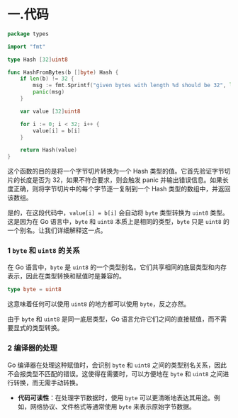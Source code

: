 # 一.代码

```go
package types

import "fmt"

type Hash [32]uint8

func HashFromBytes(b []byte) Hash {
	if len(b) != 32 {
		msg := fmt.Sprintf("given bytes with length %d should be 32", len(b))
		panic(msg)
	}

	var value [32]uint8

	for i := 0; i < 32; i++ {
		value[i] = b[i]
	}

	return Hash(value)
}
```

这个函数的目的是将一个字节切片转换为一个 Hash 类型的值。它首先验证字节切片的长度是否为 32，如果不符合要求，则会触发 panic 并输出错误信息。如果长度正确，则将字节切片中的每个字节逐一复制到一个 Hash 类型的数组中，并返回该数组。

是的，在这段代码中，`value[i] = b[i]` 会自动将 `byte` 类型转换为 `uint8` 类型。这是因为在 Go 语言中，`byte` 和 `uint8` 本质上是相同的类型，`byte` 只是 `uint8` 的一个别名。让我们详细解释这一点。

### 1 **`byte` 和 `uint8` 的关系**

在 Go 语言中，`byte` 是 `uint8` 的一个类型别名。它们共享相同的底层类型和内存表示，因此在类型转换和赋值时是兼容的。

```go
type byte = uint8
```

这意味着任何可以使用 `uint8` 的地方都可以使用 `byte`，反之亦然。

由于 `byte` 和 `uint8` 是同一底层类型，Go 语言允许它们之间的直接赋值，而不需要显式的类型转换。

### 2 **编译器的处理**

Go 编译器在处理这种赋值时，会识别 `byte` 和 `uint8` 之间的类型别名关系，因此不会报类型不匹配的错误。这使得在需要时，可以方便地在 `byte` 和 `uint8` 之间进行转换，而无需手动转换。

- **代码可读性**：在处理字节数据时，使用 `byte` 可以更清晰地表达其用途。例如，网络协议、文件格式等通常使用 `byte` 来表示原始字节数据。
